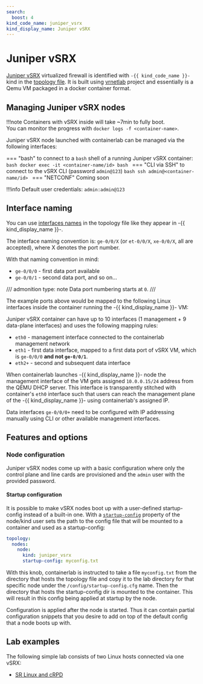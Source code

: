 ```yaml
---
search:
  boost: 4
kind_code_name: juniper_vsrx
kind_display_name: Juniper vSRX
---
```

# Juniper vSRX

[Juniper vSRX](https://www.juniper.net/us/en/dm/download-next-gen-vsrx-firewall-trial.html) virtualized firewall is identified with `-{{ kind_code_name }}-` kind in the [topology file](../topo-def-file.md). It is built using [vrnetlab](../vrnetlab.md) project and essentially is a Qemu VM packaged in a docker container format.

## Managing Juniper vSRX nodes

!!!note
    Containers with vSRX inside will take ~7min to fully boot.  
    You can monitor the progress with `docker logs -f <container-name>`.

Juniper vSRX node launched with containerlab can be managed via the following interfaces:

=== "bash"
    to connect to a `bash` shell of a running Juniper vSRX container:
    ```bash
    docker exec -it <container-name/id> bash
    ```
=== "CLI via SSH"
    to connect to the vSRX CLI (password `admin@123`)
    ```bash
    ssh admin@<container-name/id>
    ```
=== "NETCONF"
    Coming soon

!!!info
    Default user credentials: `admin:admin@123`

## Interface naming

You can use [interfaces names](../topo-def-file.md#interface-naming) in the topology file like they appear in -{{ kind_display_name }}-.

The interface naming convention is: `ge-0/0/X` (or `et-0/0/X`, `xe-0/0/X`, all are accepted), where X denotes the port number.

With that naming convention in mind:

* `ge-0/0/0` - first data port available
* `ge-0/0/1` - second data port, and so on...

/// admonition
    type: note
Data port numbering starts at `0`.
///

The example ports above would be mapped to the following Linux interfaces inside the container running the -{{ kind_display_name }}- VM:

Juniper vSRX container can have up to 10 interfaces (1 management + 9 data-plane interfaces) and uses the following mapping rules:

* `eth0` - management interface connected to the containerlab management network
* `eth1` - first data interface, mapped to a first data port of vSRX VM, which is `ge-0/0/0` **and not `ge-0/0/1`**.
* `eth2+` - second and subsequent data interface

When containerlab launches -{{ kind_display_name }}- node the management interface of the VM gets assigned `10.0.0.15/24` address from the QEMU DHCP server. This interface is transparently stitched with container's `eth0` interface such that users can reach the management plane of the -{{ kind_display_name }}- using containerlab's assigned IP.

Data interfaces `ge-0/0/0+` need to be configured with IP addressing manually using CLI or other available management interfaces.

## Features and options

### Node configuration

Juniper vSRX nodes come up with a basic configuration where only the control plane and line cards are provisioned and the `admin` user with the provided password.

#### Startup configuration

It is possible to make vSRX nodes boot up with a user-defined startup-config instead of a built-in one. With a [`startup-config`](../nodes.md#startup-config) property of the node/kind user sets the path to the config file that will be mounted to a container and used as a startup-config:

```yaml
topology:
  nodes:
    node:
      kind: juniper_vsrx
      startup-config: myconfig.txt
```

With this knob, containerlab is instructed to take a file `myconfig.txt` from the directory that hosts the topology file and copy it to the lab directory for that specific node under the `/config/startup-config.cfg` name. Then the directory that hosts the startup-config dir is mounted to the container. This will result in this config being applied at startup by the node.

Configuration is applied after the node is started. Thus it can contain partial configuration snippets that you desire to add on top of the default config that a node boots up with.

## Lab examples

The following simple lab consists of two Linux hosts connected via one vSRX:

* [SR Linux and cRPD](../../lab-examples/vsrx01.md)
